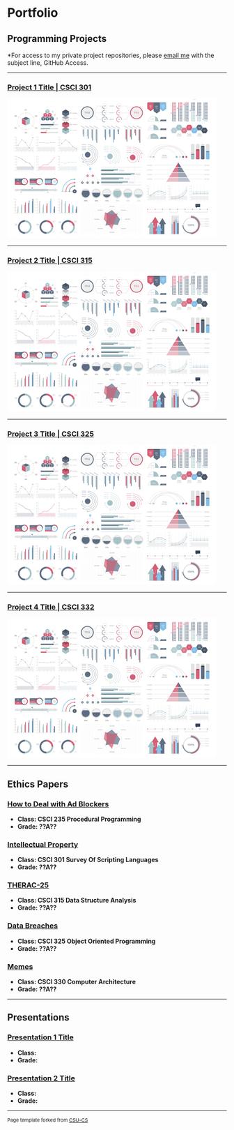 Portfolio
=========

Programming Projects
--------------------

*For access to my private project repositories, please [email me](mailto:rwosborne@csustudent.net?subject=GitHub%20Access) with the subject line, GitHub Access.

---
### [Project 1 Title | CSCI 301](project1)

![Project 1 Thumbnail Name](images/dummy_thumbnail.jpg)

---
### [Project 2 Title | CSCI 315](project1)

![Project 2 Thumbnail Name](images/dummy_thumbnail.jpg)

---
### [Project 3 Title | CSCI 325](project1)

![Project 3 Thumbnail Name](images/dummy_thumbnail.jpg)

---
### [Project 4 Title | CSCI 332](project1)

![Project 4 Thumbnail Name](images/dummy_thumbnail.jpg)

---

Ethics Papers
-------------

### [How to Deal with Ad Blockers](/pdf/CSCI235_RWOsborne_EthicsPaper.pdf)

-   **Class: CSCI 235 Procedural Programming**  
-   **Grade: ??A??**

### [Intellectual Property](/pdf/CSCI301_RWOsborne_EthicsPaper.pdf)

-   **Class: CSCI 301 Survey Of Scripting Languages** 
-   **Grade: ??A??**

### [THERAC-25](/pdf/CSCI315_RWOsborne_EthicsPaper.pdf)

-   **Class: CSCI 315 Data Structure Analysis** 
-   **Grade: ??A??**

### [Data Breaches](/pdf/CSCI325_RWOsborne_EthicsPaper.pdf)

-   **Class: CSCI 325 Object Oriented Programming** 
-   **Grade: ??A??**

### [Memes](/pdf/CSCI330_RWOsborne_EthicsPaper.pdf)

-   **Class: CSCI 330 Computer Architecture** 
-   **Grade: ??A??**

---

Presentations
-------------

### [Presentation 1 Title](/pdf/sample_presentation.pdf)

- **Class:** 
- **Grade:**


### [Presentation 2 Title](/pdf/sample_presentation.pdf)

- **Class:** 
- **Grade:**

---

<p style="font-size:11px">Page template forked from <a href="https://github.com/csu-cs/csci-portfolio">CSU-CS</a></p>
<!-- Remove above link if you don't want to attributive -->

